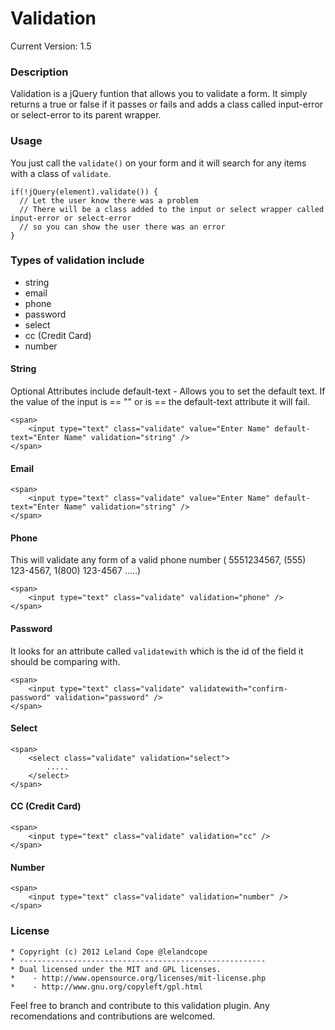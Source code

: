 Validation
============

Current Version: 1.5

### Description
Validation is a jQuery funtion that allows you to validate a form. It simply returns a true or false if it passes or fails and adds a class called input-error or select-error to its parent wrapper.


### Usage
You just call the `validate()` on your form and it will search for any items with a class of `validate`.

    if(!jQuery(element).validate()) {
      // Let the user know there was a problem
      // There will be a class added to the input or select wrapper called input-error or select-error 
      // so you can show the user there was an error
    }

### Types of validation include 

* string
* email
* phone
* password
* select
* cc (Credit Card)
* number

#### String
Optional Attributes include 
default-text - Allows you to set the default text. If the value of the input is == "" or is == the default-text attribute it will fail.

    <span>
        <input type="text" class="validate" value="Enter Name" default-text="Enter Name" validation="string" />
    </span>

#### Email

    <span>
        <input type="text" class="validate" value="Enter Name" default-text="Enter Name" validation="string" />
    </span>

#### Phone
This will validate any form of a valid phone number ( 5551234567, (555) 123-4567, 1(800) 123-4567 .....) 

    <span>
        <input type="text" class="validate" validation="phone" />
    </span>

#### Password
It looks for an attribute called `validatewith` which is the id of the field it should be comparing with.

    <span>
        <input type="text" class="validate" validatewith="confirm-password" validation="password" />
    </span>

#### Select

    <span>
        <select class="validate" validation="select">
            .....
        </select>
    </span>

#### CC (Credit Card)

    <span>
        <input type="text" class="validate" validation="cc" />
    </span>

#### Number

    <span>
        <input type="text" class="validate" validation="number" />
    </span>
    
    
### License
    * Copyright (c) 2012 Leland Cope @lelandcope
    * -------------------------------------------------------
    * Dual licensed under the MIT and GPL licenses.
    *    - http://www.opensource.org/licenses/mit-license.php
    *    - http://www.gnu.org/copyleft/gpl.html
    

Feel free to branch and contribute to this validation plugin. Any recomendations and contributions are welcomed.


